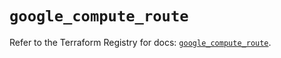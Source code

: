 # `google_compute_route`

Refer to the Terraform Registry for docs: [`google_compute_route`](https://registry.terraform.io/providers/hashicorp/google/6.11.1/docs/resources/compute_route).
